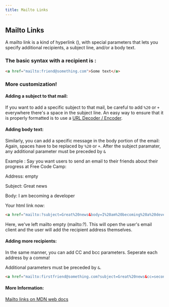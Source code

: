 ```yaml
---
title: Mailto Links
---
```

## Mailto Links

<!-- The article goes here, in GitHub-flavored Markdown. Feel free to add YouTube videos, images, and CodePen/JSBin embeds  -->

A mailto link is a kind of hyperlink (<a href=""></a>), with special parameters that lets you specify additional recipients, a subject line, and/or a body text.

### The basic syntax with a recipient is : 
```html
<a href="mailto:friend@something.com">Some text</a>
```

### More customization!

#### Adding a subject to that mail:

If you want to add a specific subject to that mail, be careful to add `%20` or `+` everywhere there's a space in the subject line. An easy way to ensure that it is properly formatted is to use a [URL Decoder / Encoder](https://meyerweb.com/eric/tools/dencoder/).

#### Adding body text:

Similarly, you can add a specific message in the body portion of the email:
Again, spaces have to be replaced by `%20` or `+`.
After the subject paramater, any additional parameter must be preceded by `&`

Example : Say you want users to send an email to their friends about their progress at Free Code Camp:

Address: empty

Subject: Great news

Body: I am becoming a developer

Your html link now:
```html
<a href="mailto:?subject=Great%20news&body=I%20am%20becoming%20a%20developer">Send mail!</a>
```
Here, we've left mailto empty (mailto:?). This will open the user's email client and the user will add the recipient address themselves.

#### Adding more recipients:

In the same manner, you can add CC and bcc parameters. 
Seperate each address by a comma!

Additional parameters must be preceded by `&`.
```html
<a href="mailto:firstfriend@something.com?subject=Great%20news&cc=secondfriend@something.com,thirdfriend@something.com&bcc=fourthfriend@something.com">Send mail!</a>
```

#### More Information:
<!-- Please add any articles you think might be helpful to read before writing the article -->
<a href='https://developer.mozilla.org/en-US/docs/Learn/HTML/Introduction_to_HTML/Creating_hyperlinks' target='_blank' rel='nofollow'>Mailto links on MDN web docs</a>


